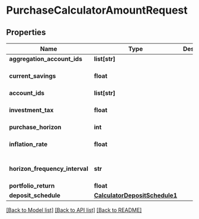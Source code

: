 # PurchaseCalculatorAmountRequest

## Properties
Name | Type | Description | Notes
------------ | ------------- | ------------- | -------------
**aggregation_account_ids** | **list[str]** |  | [optional] 
**current_savings** | **float** |  | [optional] [default to 0.0]
**account_ids** | **list[str]** |  | [optional] 
**investment_tax** | **float** |  | [optional] [default to 0.0]
**purchase_horizon** | **int** |  | 
**inflation_rate** | **float** |  | [optional] [default to 0.0]
**horizon_frequency_interval** | **str** |  | [optional] [default to 'year']
**portfolio_return** | **float** |  | 
**deposit_schedule** | [**CalculatorDepositSchedule1**](CalculatorDepositSchedule1.md) |  | [optional] 

[[Back to Model list]](../README.md#documentation-for-models) [[Back to API list]](../README.md#documentation-for-api-endpoints) [[Back to README]](../README.md)


